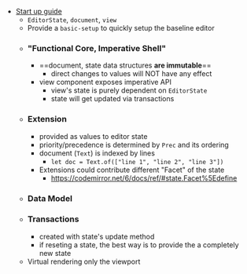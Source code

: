 - [Start up guide](https://codemirror.net/6/docs/guide/#functional-core%2C-imperative-shell)
	- `EditorState`, `document`, `view`
	- Provide a `basic-setup` to quickly setup the baseline editor
	- ### "Functional Core, Imperative Shell"
		- ==document, state data structures **are immutable**==
			- direct changes to values will NOT have any effect
		- view component exposes imperative API
			- view's state is purely dependent on `EditorState`
			- state will get updated via transactions
	- ### Extension
		- provided as values to editor state
		- priority/precedence is determined by `Prec` and its ordering
		- document (`Text`) is indexed by lines
			- `let doc = Text.of(["line 1", "line 2", "line 3"])`
		- Extensions could contribute different "Facet" of the state
			- https://codemirror.net/6/docs/ref/#state.Facet%5Edefine
	- ### Data Model
	- ### Transactions
		- created with state's update method
		- if reseting a state, the best way is to provide the a completely new state
	- Virtual rendering only the viewport